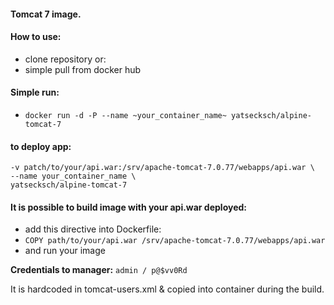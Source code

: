 #### Tomcat 7 image.
#### How to use:
* clone repository or:
* simple pull from docker hub
#### Simple run:
* `docker run -d -P --name ~your_container_name~ yatsecksch/alpine-tomcat-7`
#### to deploy app:
``` docker run -d -P \
-v patch/to/your/api.war:/srv/apache-tomcat-7.0.77/webapps/api.war \
--name your_container_name \
yatsecksch/alpine-tomcat-7
```
#### It is possible to build image with your api.war deployed:
* add this directive into Dockerfile:
 * `COPY path/to/your/api.war /srv/apache-tomcat-7.0.77/webapps/api.war`
* and run your image

**Credentials to manager:**
`admin / p@$vv0Rd`

It is hardcoded in tomcat-users.xml & copied into container during the build.
